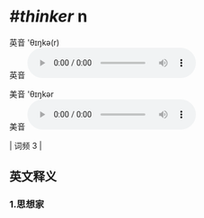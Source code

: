 # ***\#thinker*** n
英音 'θɪŋkə(r)  
英音
<audio src="./media/thinker1.aac" controls="controls"></audio>

美音 'θɪŋkər  
美音
<audio src="./media/thinker2.aac" controls="controls"></audio>



| 词频 3 |  

英文释义
---
### 1.**思想家**  


